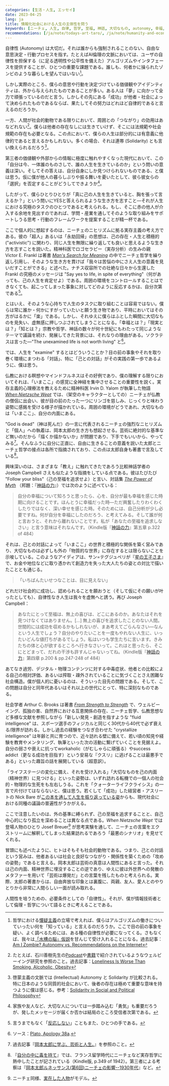 ```yaml
---
categories: [生活・人生, エッセイ]
date: 2023-04-25
lang: ja
title: 情報化社会における人生の主体性を問う
keywords: [ニーチェ, 人生, 自律, 哲学, 至福, 神話, 大切なもの, autonomy, 幸福, 自分]
recommendations: [/ja/note/todays-art-taro/, /ja/note/humanity-and-economy/, /ja/note/how-information-flows/]
---
```


自律性 (Autonomy) は大切だ。それは誰からも強制されることのない、自由な意思決定・行動プロセスを指す。たとえばAI倫理の文脈においては、ユーザの自律性を担保する（に足る透明性や公平性を備えた）アルゴリズムやインタフェースを提供することが、ひとつの重要な課題である。誰しも、何者かに操られたゾンビのような暮らしを望んではいない[^1]。

しかし実際のところ、僕らの意思や行動を決定づけている価値観やアイデンティティは、外から与えられたものであることが多い。ある人は「夢」に向かって全力で頑張っているのだと言う。しかしその先にある「成功」が他者・社会によって決められたものであるならば、果たしてその努力はどれほど自律的であると言えるのだろうか。

一方、人間が社会的動物である限りにおいて、周囲との「つながり」の効用はあなどれない[^2]。僕らは他者の存在なしには生きていけず、そこには法規範や社会規範の存在も必要となる。この点において、僕らの人生は部分的には<ruby><rp><rb>有意義に他律的</rb><rp>（</rp><rt>、、、、、、、</rt><rp>）</rp></ruby>であると言えるかもしれない。多くの場合、それは連帯 (Solidarity) とも言い換えられるだろう[^3]。

第三者の価値観や外部からの情報に極度に触れやすくなった現代において、この「自分は今、一体誰のものさしで、誰の人生を生きているのか」という問いの意義は深い。そしてその答えは、自分自身にしか見つけられないものである、と僕は思う。仮に僕が他人の暮らしぶりや振る舞いを憂いたとして、彼ら彼女らの「選択」を否定することがどうしてできようか[^4]。

したがって、僕らひとりひとりが「真に己の人生を生きていると、胸を張って言えるか？」という問いにYESと答えられるような生き方を志すこと—それが人生における究極のタスクのひとつであると考えられる。もし、そこに赤の他人が介入する余地を見出すのであれば、学問・産業を通してそのような取り組みをサポートしうる思考・行動のフレームワークを提案することが精一杯である。

ここで個人的に想起するのは、ニーチェのニヒリズムに拠る実存主義の考え方である。彼の「超人」あるいは「永劫回帰」の思想は、己の存在・人生と積極的 ("activistic") に関わり、同じ人生を無限に繰り返しても良いと思えるような生き方を志すことを説いた。精神科医でロゴセラピー（実存分析）の生みの親 Victor E. Frankl は著書 *[Man's Search for Meaning](https://amzn.to/3mYeDID)* の中でニーチェ哲学を繰り返し引用し、そのような生き方を貫けば「我々は苦悩の中にさえ人生の意義を見いだすことができる」と述べた。ナチス収容所での壮絶な日々から生還した Frankl の究極のメッセージは "Say yes to life, in spite of everything"（何があっても、己の人生を肯定せよ）である。周囲の環境をコントロールすることはできなくても、起こってしまった事象に対してどのように反応するかは、自分次第である[^5]。

とはいえ、そのような心持ちで人生のタスクに取り組むことは容易ではない。僕らは常に誰か・何かにすがっていたいと願う生き物であり、平時においてはその方がはるかに「楽」である。しかし、それゆえに僕らはふとした瞬間に大切なものを見失い、虚無感に押しつぶされてしまうことになる。「幸福とは？」「現実とは？」「知とは？」宗教や哲学、神話の数々が何十世紀にもわたって同じようなテーマで議論を続け、発展してきた背景には、それなりの理由がある。ソクラテスは言った—"The unexamined life is not worth living" と[^6]。

では、人生を "examine" するとはどういうことか？目の前の事象やそれを取り巻く環境にまつわる「対話」、特に「己との対話」がその実践の第一歩であるように、僕は思う。

仏教における瞑想やマインドフルネスはその好例であり、僕の理解する限りにおいてそれは、「いまここ」の感覚に全神経を集中させることの重要性を説く。実存主義的心理療法を教えるために精神科医 Irvin D. Yalom が執筆した物語 *[When Nietzsche Wept](https://amzn.to/40BReuv)* では、（架空のキャラクターとしての）ニーチェが仏教の僧侶に出会い、彼が目の前のたった一つにリンゴを慈しみ、じっくりと味わう姿勢に感銘を受ける様子が描かれている。周囲の環境がどうであれ、大切なものは「いまここ」、自分の内面にある。

"God is dead"（神は死んだ）の一言に代表されるニーチェの強烈なニヒリズムと「個人」への執着は、岡本太郎の生き方も想起させる。芸術に絶対的な基準など無いのだから「描くか描かないか」が問題であり、下手でもいいから、やってみる[^7]。そんなふうに自分に正直に、自由に生きることの意義を説いた太郎とニーチェ哲学の接点は各所で指摘されており、この点は太郎自身も著書で言及している[^8]。

興味深いのは、さまざまな「教え」に触れてきたであろう比較神話学者の Joseph Campbell さえも似たような指摘をしている点である。彼はたびたび "Follow your bliss"（己の至福を追求せよ）と言い、対話集 *[The Power of Myth](https://amzn.to/3oG0mRz)* （邦題：『[神話の力](https://amzn.to/3LAX1MJ)』）では次のように述べている：

> 自分の幸福について知ろうと思ったら、心を、自分が最も幸福を感じた時期に向けることです。ほんとうに幸福だった時—ただ興奮したりわくわくしたりではなく、深い幸せを感じた時。そのためには、自己分析が少し必要ですね。何が自分を幸福にしたのだろう、と考えてみる。そして誰が何と言おうと、それから離れないことです。私が「あなたの至福を追求しなさい」と言う意味はそれなんです。（Kindle版『[神話の力](https://amzn.to/3LAX1MJ)』第五章 p.322 of 484）

それは、己との対話によって「いまここ」の世界と積極的な関係を築く営みであり、大切なものは必ずしも外の「物質的な世界」に存在するとは限らないことを示唆している。このようなアイディアは、サン=テグジュペリが『[星の王子さま](https://amzn.to/41z17KM)』で、お金や地位などに取り憑かれて創造力を失った大人たちの姿との対比で描いたこととも通じる。

> 「いちばんたいせつなことは、目に見えない」

どれだけ社会的に成功し、認められることを願おうと（そして仮にその願いが叶ったとしても）、自律性なき人生は我々を虚無へと誘う。再び Joseph Campbell：

> あなたにとって至福は、無上の喜びは、どこにあるのか。あなたはそれを見つけなくてはありません。[...] 無上の喜びを追求したことのない人間。世間的には成功を収めるかもしれないが、まあ考えてごらんなさい—なんという人生でしょう？自分のやりたいことを一度もやれない人生に、いったいどんな値打ちがあるでしょう。私はいつも学生たちに言います。きみたちの体と心が欲するところへ行きなさいって。これはと思ったら、そこにとどまって、だれの干渉も許すんじゃないってね。（Kindle版『[神話の力](https://amzn.to/3LAX1MJ)』第四章 p.200 & pp.247-248 of 484）

あてなき過労、デジタル・物理コンテンツに対する中毒症状、他者との比較による自己の相対評価、あるいは搾取・疎外されていることに気づくことさえ困難な社会構造。僕が個人的に憂いるのは、そういった目先の問題である。そして、この問題は自分と同年代あるいはそれ以上の世代にとって、特に深刻なものである。

社会学者 Arthur C. Brooks は著書 *[From Strength to Strength](https://amzn.to/3AqCDr6)* で、ウェルビーイング、孤独の害、自然界における互恵関係の存在、ニーチェ哲学、仏教思想など多様な文献を参照しながら「新しい発見・創造を指すような "fluid intelligence" は、スポーツ選手のフィジカルと同じく30代から40代で必ず衰える/限界が訪れる。しかし過去の経験をつなぎ合わせた "crystallize intelligence" は年齢と共に育つので、近々訪れる壁に備えて、若い頃の知見や経験を教育やメンタリング、執筆といった次の活動に繋げていくことを見据えよ。自分の弱さや衰えに抗ってworkaholic（がむしゃらに頑張る）やsuccess addict（更なる成功を目指す）という安易な『クスリ』に逃げることは最悪手である」といった趣旨の話を展開している（超意訳）。

「ライフステージの変化に備え、それを受け入れる」「大切なものを己の内面（精神世界）に見つける」といった姿勢は、いずれ訪れる転機での一個人の社会的・物理的な生死をも左右しうる。これを「クォーターライフクライシス」の一言で片付けてはならないと、僕は思う。若くして「成功」した経営者・アスリートの Nick Bare が[この本を通して人生を振り返っている姿](https://www.youtube.com/watch?v=Hs76QEyxpDk)からも、現代社会における同種の議論の普遍性がうかがえる。

ここで注意したいのは、外の基準に縛られず、己の至福を追求することと、自己中心的になり孤立を深めることは異なる点である。*When Nietzsche Wept* では登場人物のひとり Josef Breuer[^9] が思考実験を通して、ニーチェの言葉をエクストリームに解釈してしまった結果訪れるであろう「最悪のシナリオ」を見せてくれる。

冒頭にも述べたように、ヒトはそもそも社会的動物である。つまり、己との対話という営みは、他者あるいは社会と良好なつながり・関係性を築くための「攻めの姿勢」であると言える。岡本太郎は芸術の真意は人間性にあると言った。それは己の内面、精神世界に埋没することの逆であり、ゆえに彼は外世界への発散のメタファーを用いて「芸術は爆発だ」との言葉を残したものと考えられる。実際、太郎の著書からは、自由奔放な印象とは裏腹に、両親、友人、愛人とのやりとりから非常に人間らしい一面が読み取れる。

人間性を培うための、必要条件としての「自律性」。それが、僕が情報技術者として倫理・哲学について語るときに考えることである。


[^1]: 哲学における[懐疑主義](https://ja.wikipedia.org/wiki/%E6%87%90%E7%96%91%E4%B8%BB%E7%BE%A9)の立場で考えれば、僕らはアルゴリズムの働きについていったい何を「知っている」と言えるのだろうか。ここで目の前の事象を疑い、よく調べるためには、ある種の自律性が必要になってくる。さもなくば、我々は[「水槽の脳」仮説](https://ja.wikipedia.org/wiki/%E6%B0%B4%E6%A7%BD%E3%81%AE%E8%84%B3)を甘んじて受け入れることになる。過去記事：[Am I Zombie? Autonomy vs. Recommendations on the Internet](/note/autonomy-vs-algorithmic-recommendation/)
[^2]: たとえば、石川善樹先生の[Podcast](https://www.audible.co.jp/pd/%E3%82%A6%E3%82%A7%E3%83%AB%E3%83%93%E3%83%BC%E3%82%A4%E3%83%B3%E3%82%B0-%EF%BD%9E%E6%97%85%E3%81%99%E3%82%8B%E5%8D%9A%E5%A3%AB%E3%81%A8%E8%90%BD%E8%AA%9E%E3%81%99%E3%82%8B%E3%82%A2%E3%83%8A%E3%82%A6%E3%83%B3%E3%82%B5%E3%83%BC%EF%BD%9E-Podcast/B09PWHKJ7Z)や[書籍](https://amzn.to/43UaXsh)で紹介されているようなウェルビーイング研究を参照のこと。過去記事：[Loneliness Is Worse Than Smoking, Alcoholic, Obesity](/note/loneliness/)
[^3]: 啓蒙主義の文脈では (Intellectual) Autonomy と Solidarity が比較される。特に日本のような同質的社会において、後者の存在は極めて重要な意味を持つように僕は感じる。参考：[Solidarity in Social and Political Philosophy](https://plato.stanford.edu/entries/solidarity/)
[^4]: 家族や友人など、大切な人については一歩踏み込む「勇気」も重要だろうが、発したメッセージが届くか否かは結局のところ受信者次第である。
[^5]: 言うまでもなく「[反応しない](https://amzn.to/41TvRpp)」こともまた、ひとつの手である。
[^6]: ソース：[Plato, Apology 38a](https://plato.stanford.edu/entries/socrates/).
[^7]: 過去記事『[岡本太郎に学ぶ、芸術と人生。](/ja/note/todays-art-taro/)』を参照のこと。
[^8]: 『[自分の中に毒を持て](https://amzn.to/43WgdeJ)』では、フランス留学時代にニーチェなど実存哲学に熱中したことが記されている（Kindle版, p.349 of 1942）。第三者による考察は『[岡本太郎ルネッサンス(第6回)ニーチェの影響--1930年代](https://cir.nii.ac.jp/crid/1522262179605376000)』など。
[^9]: ニーチェ同様、[実在した人物](https://ja.wikipedia.org/wiki/%E3%83%A8%E3%83%BC%E3%82%BC%E3%83%95%E3%83%BB%E3%83%96%E3%83%AD%E3%82%A4%E3%82%A2%E3%83%BC)がモデル。